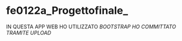 # fe0122a_Progettofinale_

IN QUESTA APP WEB HO UTILIZZATO
_BOOTSTRAP
_HO COMMITTATO TRAMITE UPLOAD__
